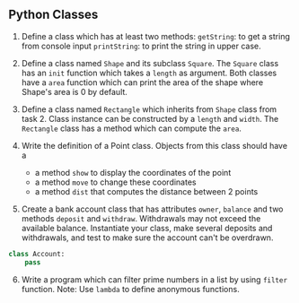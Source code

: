## Python Classes

1. Define a class which has at least two methods:
`getString`: to get a string from console input
`printString`: to print the string in upper case.

2. Define a class named `Shape` and its subclass `Square`. The `Square` class has an `init` function which takes a `length` as argument. Both classes have a `area` function which can print the area of the shape where Shape's area is 0 by default.

3. Define a class named `Rectangle` which inherits from `Shape` class from task 2. Class instance can be constructed by a `length` and `width`. The `Rectangle` class has a method which can compute the `area`.

4. Write the definition of a Point class. Objects from this class should have a
    - a method `show` to display the coordinates of the point
    - a method `move` to change these coordinates
    - a method `dist` that computes the distance between 2 points

5. Create a bank account class that has attributes `owner`, `balance` and two methods `deposit` and `withdraw`. Withdrawals may not exceed the available balance. Instantiate your class, make several deposits and withdrawals, and test to make sure the account can't be overdrawn.
```python
class Account:
    pass
```

6. Write a program which can filter prime numbers in a list by using `filter` function.
Note: Use `lambda` to define anonymous functions.